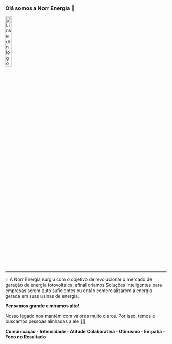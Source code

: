 ### Olá somos a Norr Energia 👋

<a href="https://www.linkedin.com/company/norr-engenharia-e-energia/">
  <img src="https://content.linkedin.com/content/dam/me/business/en-us/amp/brand-site/v2/bg/LI-Logo.svg.original.svg" alt="Linkedin logo"
	title="Linkedin Norr Energia" width="20%" height="auto" />
</a>

---

<p>
💡 A Norr Energia surgiu com o objetivo de revolucionar o mercado de geração de energia fotovoltaica, afinal criamos Soluções Inteligentes para empresas serem auto suficientes ou então comercializarem a energia gerada em suas usinas de energia.

**Pensamos grande e miramos alto!**

Nosso legado nos mantém com valores muito claros. Por isso, temos e buscamos pessoas alinhadas a ele 🚀💛

**Comunicação - Intensidade - Atitude Colaborativa - Otimismo - Empatia - Foco no Resultado**
</p>
<!--

**Here are some ideas to get you started:**

🙋‍♀️ A short introduction - what is your organization all about?
🌈 Contribution guidelines - how can the community get involved?
👩‍💻 Useful resources - where can the community find your docs? Is there anything else the community should know?
🍿 Fun facts - what does your team eat for breakfast?
🧙 Remember, you can do mighty things with the power of [Markdown](https://docs.github.com/github/writing-on-github/getting-started-with-writing-and-formatting-on-github/basic-writing-and-formatting-syntax)
-->
